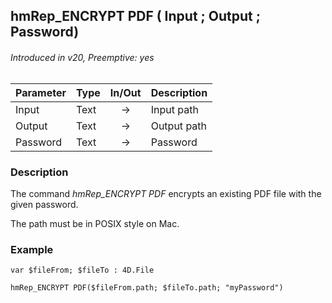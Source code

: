 ## hmRep_ENCRYPT PDF ( Input ; Output ; Password)
###### Introduced in v20, Preemptive: yes

|Parameter|Type|In/Out|Description
|---|---|:---:|---
|Input|Text|→|Input path
|Output|Text|→|Output path
|Password|Text|→|Password

### Description
The command *hmRep_ENCRYPT PDF* encrypts an existing PDF file with the given password.

The path must be in POSIX style on Mac.

### Example

```4d
var $fileFrom; $fileTo : 4D.File

hmRep_ENCRYPT PDF($fileFrom.path; $fileTo.path; "myPassword")

```
